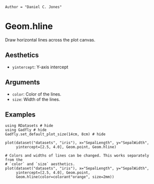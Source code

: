 ```@meta
Author = "Daniel C. Jones"
```

# Geom.hline

Draw horizontal lines across the plot canvas.

## Aesthetics

  * `yintercept`: Y-axis intercept

## Arguments

  * `color`: Color of the lines.
  * `size`: Width of the lines.

## Examples

```@example 1
using RDatasets # hide
using Gadfly # hide
Gadfly.set_default_plot_size(14cm, 8cm) # hide
```

```@example 1
plot(dataset("datasets", "iris"), x="SepalLength", y="SepalWidth",
	 yintercept=[2.5, 4.0], Geom.point, Geom.hline)
```

```@example 1
# Colors and widths of lines can be changed. This works separately from the
# `color` and `size` aesthetics.
plot(dataset("datasets", "iris"), x="SepalLength", y="SepalWidth",
	 yintercept=[2.5, 4.0], Geom.point,
	 Geom.hline(color=colorant"orange", size=2mm))
```

